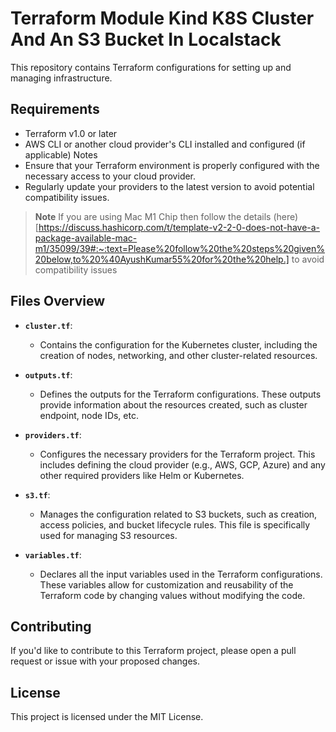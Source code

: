 # Terraform Module  Kind K8S Cluster And An S3 Bucket In Localstack

This repository contains Terraform configurations for setting up and managing infrastructure.

## Requirements
- Terraform v1.0 or later
- AWS CLI or another cloud provider's CLI installed and configured (if applicable)
Notes
- Ensure that your Terraform environment is properly configured with the necessary access to your cloud provider.
- Regularly update your providers to the latest version to avoid potential compatibility issues.

> **Note**
> If you are using Mac M1 Chip then follow the details (here)[https://discuss.hashicorp.com/t/template-v2-2-0-does-not-have-a-package-available-mac-m1/35099/39#:~:text=Please%20follow%20the%20steps%20given%20below,to%20%40AyushKumar55%20for%20the%20help.] to avoid compatibility issues

## Files Overview

- **`cluster.tf`**:
  - Contains the configuration for the Kubernetes cluster, including the creation of nodes, networking, and other cluster-related resources.

- **`outputs.tf`**:
  - Defines the outputs for the Terraform configurations. These outputs provide information about the resources created, such as cluster endpoint, node IDs, etc.

- **`providers.tf`**:
  - Configures the necessary providers for the Terraform project. This includes defining the cloud provider (e.g., AWS, GCP, Azure) and any other required providers like Helm or Kubernetes.

- **`s3.tf`**:
  - Manages the configuration related to S3 buckets, such as creation, access policies, and bucket lifecycle rules. This file is specifically used for managing S3 resources.

- **`variables.tf`**:
  - Declares all the input variables used in the Terraform configurations. These variables allow for customization and reusability of the Terraform code by changing values without modifying the code.



## Contributing
If you'd like to contribute to this Terraform project, please open a pull request or issue with your proposed changes.

## License
This project is licensed under the MIT License.